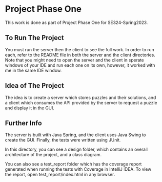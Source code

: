 # Project Phase One

This work is done as part of Project Phase One for SE324-Spring2023.

## To Run The Project

You must run the server then the client to see the full work. In order to run each, refer to the README file in both the server and the client directories.
Note that you might need to open the server and the client in sperate windows of your IDE and run each one on its own, however, it worked with me in the same IDE window.

## Idea of The Project

The idea is to create a server which stores puzzles and their solutions, and a client which consumes the API provided by the server to request a puzzle and display it in the GUI.

## Further Info

The server is built with Java Spring, and the client uses Java Swing to create the GUI. Finally, the tests were written using JUnit.

In this directory, you can see a design folder, which contains an overall architecture of the project, and a class diagram.

You can also see a test_report folder which has the coverage report generated when running the tests with Coverage in IntelliJ IDEA. To view the report, open test_report/index.html in any browser.
